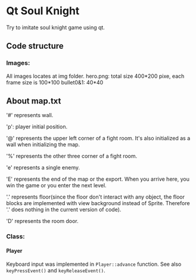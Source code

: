 # Qt Soul Knight

Try to imitate soul knight game using qt.

## Code structure

###  Images:
All images locates at img folder.
hero.png: total size 400\*200 pixe, each frame size is 100\*100
bullet0&1: 40\*40

## About map.txt
'#' represents wall.

'p': player initial position.

'@' represents the upper left corner of a fight room. It's also initialized as a wall when initializing the map.

'%' represents the other three corner of a fight room.

'e' represents a single enemy.

'E' represents the end of the map or the export. When you arrive here, you win the game or you enter the next level.

'.' represents floor(since the floor don't interact with any object, the floor blocks 
are implemented with view background instead of Sprite. Therefore '.' does nothing 
in the current version of code).

'D' represents the room door.



### Class:

#### Player

Keyboard input was implemented in `Player::advance` function. See also `keyPressEvent()` and `keyReleaseEvent()`.



